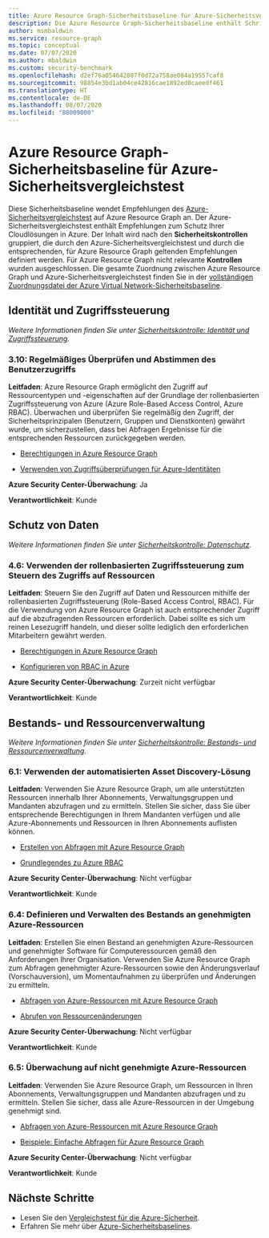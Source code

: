 ```yaml
---
title: Azure Resource Graph-Sicherheitsbaseline für Azure-Sicherheitsvergleichstest
description: Die Azure Resource Graph-Sicherheitsbaseline enthält Schrittanleitungen und Ressourcen für die Implementierung der Sicherheitsempfehlungen aus dem Azure-Sicherheitsvergleichstest.
author: msmbaldwin
ms.service: resource-graph
ms.topic: conceptual
ms.date: 07/07/2020
ms.author: mbaldwin
ms.custom: security-benchmark
ms.openlocfilehash: d2ef76a054642807f0d72a758ae084a19557caf8
ms.sourcegitcommit: 98854e3bd1ab04ce42816cae1892ed0caeedf461
ms.translationtype: HT
ms.contentlocale: de-DE
ms.lasthandoff: 08/07/2020
ms.locfileid: "88009000"
---
```

# <a name="azure-resource-graph-security-baseline-for-azure-security-benchmark"></a>Azure Resource Graph-Sicherheitsbaseline für Azure-Sicherheitsvergleichstest

Diese Sicherheitsbaseline wendet Empfehlungen des [Azure-Sicherheitsvergleichstest](../../../security/benchmarks/overview.md) auf Azure Resource Graph an. Der Azure-Sicherheitsvergleichstest enthält Empfehlungen zum Schutz Ihrer Cloudlösungen in Azure. Der Inhalt wird nach den **Sicherheitskontrollen** gruppiert, die durch den Azure-Sicherheitsvergleichstest und durch die entsprechenden, für Azure Resource Graph geltenden Empfehlungen definiert werden. Für Azure Resource Graph nicht relevante **Kontrollen** wurden ausgeschlossen. Die gesamte Zuordnung zwischen Azure Resource Graph und Azure-Sicherheitsvergleichstest finden Sie in der [vollständigen Zuordnungsdatei der Azure Virtual Network-Sicherheitsbaseline](https://github.com/MicrosoftDocs/SecurityBenchmarks/tree/master/Azure%20Offer%20Security%20Baselines).



## <a name="identity-and-access-control"></a>Identität und Zugriffssteuerung

*Weitere Informationen finden Sie unter [Sicherheitskontrolle: Identität und Zugriffssteuerung](../../../security/benchmarks/security-control-identity-access-control.md).*

### <a name="310-regularly-review-and-reconcile-user-access"></a>3.10: Regelmäßiges Überprüfen und Abstimmen des Benutzerzugriffs

**Leitfaden**: Azure Resource Graph ermöglicht den Zugriff auf Ressourcentypen und -eigenschaften auf der Grundlage der rollenbasierten Zugriffssteuerung von Azure (Azure Role-Based Access Control, Azure RBAC). Überwachen und überprüfen Sie regelmäßig den Zugriff, der Sicherheitsprinzipalen (Benutzern, Gruppen und Dienstkonten) gewährt wurde, um sicherzustellen, dass bei Abfragen Ergebnisse für die entsprechenden Ressourcen zurückgegeben werden.

* [Berechtigungen in Azure Resource Graph](../overview.md#permissions-in-azure-resource-graph)

* [Verwenden von Zugriffsüberprüfungen für Azure-Identitäten](../../../active-directory/governance/access-reviews-overview.md)


**Azure Security Center-Überwachung**: Ja

**Verantwortlichkeit**: Kunde

## <a name="data-protection"></a>Schutz von Daten

*Weitere Informationen finden Sie unter [Sicherheitskontrolle: Datenschutz](../../../security/benchmarks/security-control-data-protection.md).*

### <a name="46-use-role-based-access-control-to-control-access-to-resources"></a>4.6: Verwenden der rollenbasierten Zugriffssteuerung zum Steuern des Zugriffs auf Ressourcen

**Leitfaden**: Steuern Sie den Zugriff auf Daten und Ressourcen mithilfe der rollenbasierten Zugriffssteuerung (Role-Based Access Control, RBAC). Für die Verwendung von Azure Resource Graph ist auch entsprechender Zugriff auf die abzufragenden Ressourcen erforderlich. Dabei sollte es sich um reinen Lesezugriff handeln, und dieser sollte lediglich den erforderlichen Mitarbeitern gewährt werden.

* [Berechtigungen in Azure Resource Graph](../overview.md#permissions-in-azure-resource-graph)

* [Konfigurieren von RBAC in Azure](../../../role-based-access-control/role-assignments-rest.md)


**Azure Security Center-Überwachung**: Zurzeit nicht verfügbar

**Verantwortlichkeit**: Kunde

## <a name="inventory-and-asset-management"></a>Bestands- und Ressourcenverwaltung

*Weitere Informationen finden Sie unter [Sicherheitskontrolle: Bestands- und Ressourcenverwaltung](../../../security/benchmarks/security-control-inventory-asset-management.md).*

### <a name="61-use-automated-asset-discovery-solution"></a>6.1: Verwenden der automatisierten Asset Discovery-Lösung

**Leitfaden**: Verwenden Sie Azure Resource Graph, um alle unterstützten Ressourcen innerhalb Ihrer Abonnements, Verwaltungsgruppen und Mandanten abzufragen und zu ermitteln. Stellen Sie sicher, dass Sie über entsprechende Berechtigungen in Ihrem Mandanten verfügen und alle Azure-Abonnements und Ressourcen in Ihren Abonnements auflisten können.

* [Erstellen von Abfragen mit Azure Resource Graph](../first-query-portal.md)

* [Grundlegendes zu Azure RBAC](../../../role-based-access-control/overview.md)


**Azure Security Center-Überwachung**: Nicht verfügbar

**Verantwortlichkeit**: Kunde

### <a name="64-define-and-maintain-inventory-of-approved-azure-resources"></a>6.4: Definieren und Verwalten des Bestands an genehmigten Azure-Ressourcen

**Leitfaden**: Erstellen Sie einen Bestand an genehmigten Azure-Ressourcen und genehmigter Software für Computeressourcen gemäß den Anforderungen Ihrer Organisation. Verwenden Sie Azure Resource Graph zum Abfragen genehmigter Azure-Ressourcen sowie den Änderungsverlauf (Vorschauversion), um Momentaufnahmen zu überprüfen und Änderungen zu ermitteln.

* [Abfragen von Azure-Ressourcen mit Azure Resource Graph](../first-query-portal.md)

* [Abrufen von Ressourcenänderungen](../how-to/get-resource-changes.md)


**Azure Security Center-Überwachung**: Nicht verfügbar

**Verantwortlichkeit**: Kunde

### <a name="65-monitor-for-unapproved-azure-resources"></a>6.5: Überwachung auf nicht genehmigte Azure-Ressourcen

**Leitfaden**: Verwenden Sie Azure Resource Graph, um Ressourcen in Ihren Abonnements, Verwaltungsgruppen und Mandanten abzufragen und zu ermitteln. Stellen Sie sicher, dass alle Azure-Ressourcen in der Umgebung genehmigt sind.

* [Abfragen von Azure-Ressourcen mit Azure Resource Graph](../first-query-portal.md)

* [Beispiele: Einfache Abfragen für Azure Resource Graph](../samples/starter.md)


**Azure Security Center-Überwachung**: Nicht verfügbar

**Verantwortlichkeit**: Kunde

## <a name="next-steps"></a>Nächste Schritte

- Lesen Sie den [Vergleichstest für die Azure-Sicherheit](../../../security/benchmarks/overview.md).
- Erfahren Sie mehr über [Azure-Sicherheitsbaselines](../../../security/benchmarks/security-baselines-overview.md).
